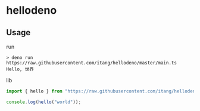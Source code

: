 # hellodeno

## Usage

run

```shell
> deno run https://raw.githubusercontent.com/itang/hellodeno/master/main.ts
Hello, 世界
```

lib

```typescript
import { hello } from "https://raw.githubusercontent.com/itang/hellodeno/master/main.ts";

console.log(hello("world"));
```
